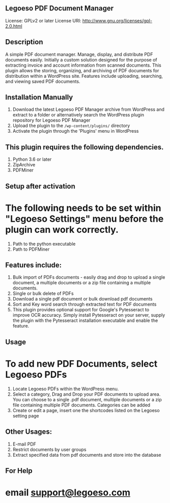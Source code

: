 ## Legoeso PDF Document Manager
License: GPLv2 or later
License URI: http://www.gnu.org/licenses/gpl-2.0.html

## Description
A simple PDF document manager. Manage, display, and distribute PDF documents easily. Initially a custom solution designed for the purpose of extracting invoice and account information from scanned documents.  This plugin allows the storing, organizing, and archiving of PDF documents for distribution within a WordPress site. Features include uploading, searching, and viewing saved PDF documents.			  

## Installation Manually
1. Download the latest Legoeso PDF Manager archive from WordPress and extract to a folder or alternatively search the WordPress plugin repository for Legoeso PDF Manager
2. Upload the plugin to the `/wp-content/plugins/` directory
3. Activate the plugin through the 'Plugins' menu in WordPress


## This plugin requires the following dependencies.
1. Python 3.6 or later
2. ZipArchive
3. PDFMiner

## Setup after activation
# The following needs to be set within "Legoeso Settings" menu before the plugin can work correctly.
1.  Path to the python executable 
2.  Path to PDFMiner


## Features include:
1. Bulk import of PDFs documents - easily drag and drop to upload a single document, a multiple documents or a zip file containing a multiple documents.  
2. Single or bulk delete of PDFs
3. Download a single pdf document or bulk download pdf documents
4. Sort and Key word search through extracted text for PDF documents
5. This plugin provides optional support for Google's Pytesseract to improve OCR accuracy.  Simply install Pytesseract on your server, supply the plugin with the Pytesseract installation executable and enable the feature.


## Usage
# To add new PDF Documents, select Legoeso PDFs 
1. Locate Legoeso PDFs within the WordPress menu. 
2. Select a category, Drag and Drop your PDF documents to upload area. You can choose to a single .pdf document, multiple documents or a zip file containing multiple PDF documents. Categories can be added 
3. Create or edit a page, insert one the shortcodes listed on the Legoeso setting page

## Other Usages:
1. E-mail PDF 
2. Restrict documents by user groups
3. Extract specified data from pdf documents and store into the database

## For Help
# email support@legoeso.com
